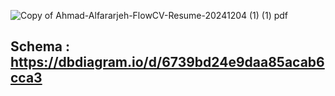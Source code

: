 ![Copy of Ahmad-Alfararjeh-FlowCV-Resume-20241204 (1) (1) pdf](https://github.com/user-attachments/assets/1a10ac9a-2701-48bf-9563-4f2e37eb3926)


## Schema : https://dbdiagram.io/d/6739bd24e9daa85acab6cca3
